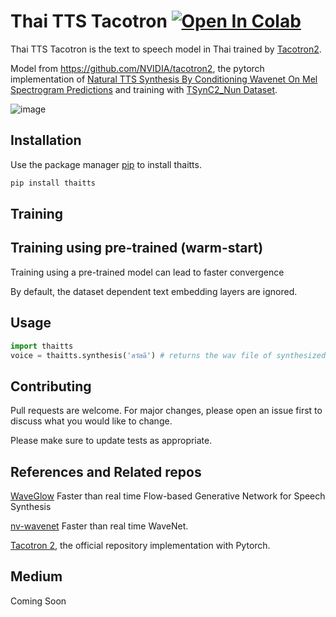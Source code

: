 # Thai TTS Tacotron [![Open In Colab](https://colab.research.google.com/assets/colab-badge.svg)](https://colab.research.google.com/gist/Prim9000/619d173e63ec6b6939eb7e814c98fbb9/thaitts_inference.ipynb?hl=en)

Thai TTS Tacotron is the text to speech model in Thai trained by [Tacotron2](https://github.com/NVIDIA/tacotron2).

Model from https://github.com/NVIDIA/tacotron2, the pytorch implementation of [Natural TTS Synthesis By Conditioning Wavenet On Mel Spectrogram Predictions](https://arxiv.org/abs/1712.05884) and training with [TSynC2_Nun Dataset](https://aiforthai.in.th/corpus.php).

![image](https://user-images.githubusercontent.com/65888725/123501924-8c190d80-d672-11eb-8a03-3be5e9db5bf9.png)


## Installation

Use the package manager [pip](https://pip.pypa.io/en/stable/) to install thaitts.

```bash
pip install thaitts
```
## Training

## Training using pre-trained (warm-start)

Training using a pre-trained model can lead to faster convergence

By default, the dataset dependent text embedding layers are ignored.

## Usage

```python
import thaitts
voice = thaitts.synthesis('สวัสดี') # returns the wav file of synthesized speech
```

## Contributing
Pull requests are welcome. For major changes, please open an issue first to discuss what you would like to change.

Please make sure to update tests as appropriate.

## References and Related repos
[WaveGlow](https://github.com/NVIDIA/WaveGlow) Faster than real time Flow-based Generative Network for Speech Synthesis

[nv-wavenet](https://github.com/NVIDIA/nv-wavenet/) Faster than real time WaveNet.

[Tacotron 2](https://github.com/NVIDIA/tacotron2), the official repository implementation with Pytorch.

## Medium
Coming Soon
